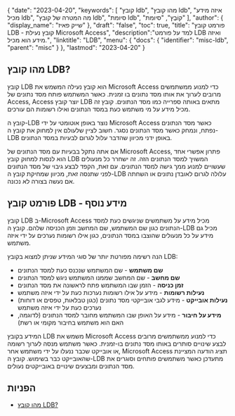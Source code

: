 {
"date": "2023-04-20",
  "keywords": [
"קובץ ldb",
"מהו קובץ ldb",
"איזה מידע מכיל ldb",
"מה המטרה של קובץ ldb",
"סיומת ldb",
"קוֹבֶץ",
"סיומת"
],
  "author": {
"display_name": "שייק פאיז"
},
"draft": "false",
"toc": true,
"title": "פורמט קובץ LDB - קובץ נעילת Microsoft Access",
  "description":"למד על פורמט LDB ואיזה מידע הוא מכיל.",
  "linktitle": "LDB",
  "menu": {
    "docs": {
      "identifier": "misc-ldb",
      "parent": "misc"
}
},
"lastmod": "2023-04-20"
}

## מהו קובץ LDB?

קובץ LDB הוא קובץ נעילה המשמש את Microsoft Access כדי למנוע ממשתמשים מרובים לערוך את אותו מסד נתונים בו זמנית. כאשר המשתמש פותח מסד נתונים של Access, Access יוצר קובץ LDB מתאים באותה ספרייה כמו מסד הנתונים. קובץ זה מכיל מידע על מי משתמש כעת במסד הנתונים ואילו רשומות הם עורכים.

קובץ ה-LDB נוצר באופן אוטומטי על ידי Microsoft Access כאשר מסד הנתונים נפתח, ונמחק כאשר מסד הנתונים נסגר. חשוב לציין שלעולם אין למחוק את קובץ ה-LDB באופן ידני מכיוון שהדבר עלול לגרום לבעיות במסד הנתונים.

אם אתה נתקל בבעיות עם מסד הנתונים של Microsoft Access, פתרון אפשרי אחד הוא לנסות למחוק קובץ LDB המשויך למסד הנתונים הזה. זה ישחרר כל מנעולים שעשויים למנוע ממך גישה למסד הנתונים. עם זאת, הקפד לבצע גיבוי של מסד הנתונים לפני שתנסה זאת, מכיוון שמחיקת קובץ ה-LDB עלולה לגרום לאובדן נתונים או השחתה אם נעשה בצורה לא נכונה.

## פורמט קובץ LDB - מידע נוסף

קובץ LDB ב-Microsoft Access מכיל מידע על משתמשים שניגשים כעת למסד הנתונים כגון שם המשתמש, שם המחשב וזמן הכניסה שלהם. קובץ ה-LDB מכיל גם מידע על כל מנעולים שהוצבו במסד הנתונים, כגון אילו רשומות נערכים על ידי איזה משתמש.

הנה רשימה מפורטת יותר של סוגי המידע שניתן למצוא בקובץ LDB:

- **שם משתמש** - שם המשתמש שנכנס כעת למסד הנתונים
- **שם מחשב** - שם המחשב שממנו המשתמש ניגש למסד הנתונים
- **זמן כניסה** - הזמן שבו המשתמש פתח לראשונה את מסד הנתונים
- **נעילות רשומות** - מידע על אילו רשומות נערכות כעת על ידי איזה משתמש
- **נעילות אובייקט** - מידע לגבי אובייקטי מסד נתונים (כגון טבלאות, טפסים או דוחות) נערכים כעת על ידי איזה משתמש
- **מידע על חיבור** - מידע על האופן שבו המשתמש מחובר למסד הנתונים (לדוגמה, האם הוא משתמש בחיבור מקומי או רשת)

המידע בקובץ LDB משמש את Microsoft Access כדי למנוע ממשתמשים מרובים לבצע שינויים סותרים באותו מסד נתונים בו-זמנית. כאשר משתמש מנסה לערוך רשומה או אובייקט שכבר ננעלו על ידי משתמש אחר, Microsoft Access תציג הודעה המציינת שהאובייקט כבר בשימוש. קובץ ה-LDB מתעדכן כאשר משתמשים פותחים וסוגרים את מסד הנתונים ומבצעים שינויים באובייקטים נעולים.

## הפניות
* [מהו קובץ LDB?](https://learn.microsoft.com/en-us/office/troubleshoot/access/ldb-file-description)

